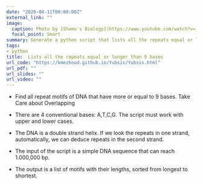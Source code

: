 ```yaml
---
date: "2020-08-11T00:00:00Z"
external_link: ""
image:
  caption: Photo by [Shomu's Biology](https://www.youtube.com/watch?v=_X5m_yBNYeU)
  focal_point: Smart
summary: Generate a python script that lists all the repeats equal or longer than 9 bases in double strand dna sequences
tags:
- python
title:  Lists all the repeats equal or longer than 9 bases
url_code: "https://kmezhoud.github.io/Yubsis/Yubsis.html"
url_pdf: ""
url_slides: ""
url_video: ""
---
```




- Find all repeat motifs of DNA that have more or equal to 9 bases. Take Care about Overlapping

- There are 4 conventional bases: A,T,C,G. The script must work with upper and lower cases.

- The DNA is a double strand helix. If we look the repeats in one strand, automatically, we can deduce repeats in the second strand.

- The input of the script is a simple DNA sequence that can reach 1.000,000 bp.

- The output is a list of motifs with their lengths, sorted from longest to shortest.
